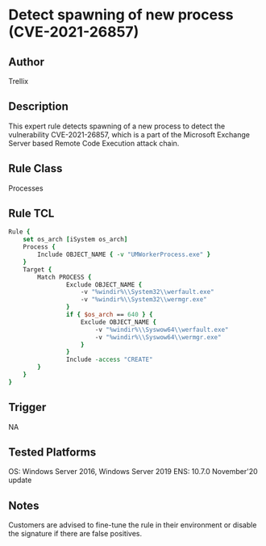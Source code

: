 # Detect spawning of new process (CVE-2021-26857)

## Author
Trellix

## Description
This expert rule detects spawning of a new process to detect the vulnerability CVE-2021-26857, which is a part of the Microsoft Exchange Server based Remote Code Execution attack chain. 

## Rule Class 
Processes

## Rule TCL
```tcl
Rule {
	set os_arch [iSystem os_arch]
	Process {
		Include OBJECT_NAME { -v "UMWorkerProcess.exe" }
	}
	Target {
		Match PROCESS {
				Exclude OBJECT_NAME {
					-v "%windir%\\System32\\werfault.exe"
					-v "%windir%\\System32\\wermgr.exe"										-
				}
				if { $os_arch == 640 } {
					Exclude OBJECT_NAME {
						-v "%windir%\\Syswow64\\werfault.exe"
						-v "%windir%\\Syswow64\\wermgr.exe"										-
					}
				} 									
				Include -access "CREATE"
		}
	}
}

```

## Trigger
NA

## Tested Platforms
OS: Windows Server 2016, Windows Server 2019
ENS: 10.7.0 November'20 update

## Notes
Customers are advised to fine-tune the rule in their environment or disable the signature if there are false positives.